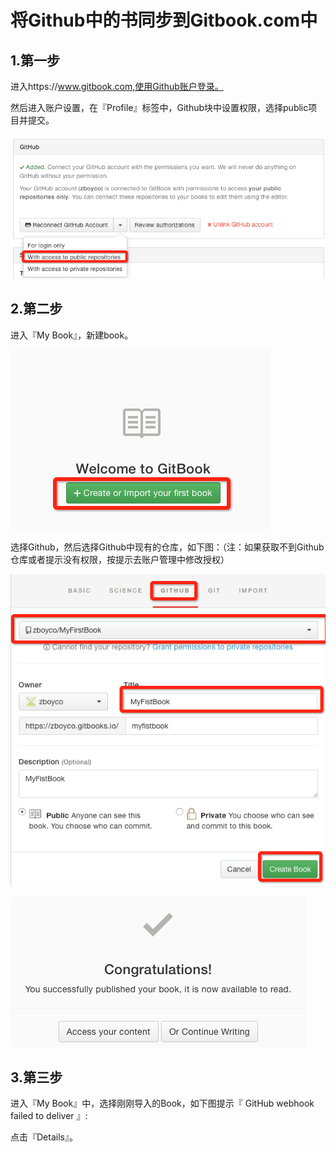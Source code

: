 # 将Github中的书同步到Gitbook.com中

## 1.第一步

进入https:\/\/www.gitbook.com,使用Github账户登录。

然后进入账户设置，在『Profile』标签中，Github块中设置权限，选择public项目并提交。

![](/assets/step5.png)

## 2.第二步

进入『My Book』，新建book。

![](/assets/step4.png)

选择Github，然后选择Github中现有的仓库，如下图：（注：如果获取不到Github仓库或者提示没有权限，按提示去账户管理中修改授权）

![](/assets/step6.png)

![](/assets/step7.png)

## 3.第三步

进入『My Book』中，选择刚刚导入的Book，如下图提示『 GitHub webhook failed to deliver 』:



点击『Details』。

